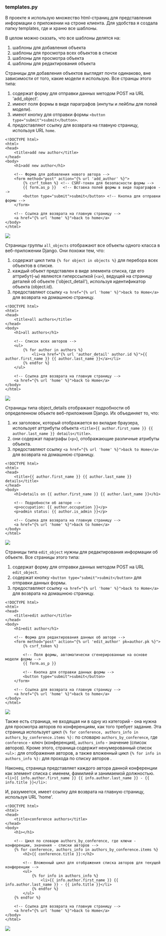 ### templates.py


В проекте я использую множество html-страниц для представления информации о приложении на строне клиента.
Для удобства я создала папку templates, где и храню все шаблоны.

В целом можно сказать, что все шаблоны делятся на:

1. шаблоны для добавления объекта
2. шаблоны для просмотра всех объектов в списке
3. шаблоны для просмотра объекта
4. шаблоны для редактирования объекта

Страницы для добавления объектов выглядят почти одинаково, вне зависимости от того, какие модели я использую.
Все странцы этого типа:

1. содержат форму для отправки данных методом POST на URL 'add_object'.
2. имеют поля формы в виде параграфов (инпуты и лейблы для полей модели).
3. имеют кнопку для отправки формы `<button type="submit">submit</button>`.
4. предоставляют ссылку для возврата на главную страницу, используя URL `home`.
```
<!DOCTYPE html>
<html>
<head>
    <title>add new author</title>
</head>
<body>
    <h1>add new author</h1>

    <!-- Форма для добавления нового автора -->
    <form method="post" action="{% url 'add_author' %}">
        {% csrf_token %} <!-- CSRF-токен для безопасности формы -->
        {{ form.as_p }}   <!-- Вставка полей формы в виде параграфов -->
        <button type="submit">submit</button> <!-- Кнопка для отправки формы -->
    </form>

    <!-- Ссылка для возврата на главную страницу -->
    <a href="{% url 'home' %}">back to home</a>
</body>
</html>
```
![](11add-author.png)

Страницы группы `all_objects` отображают все объекты одного класса в веб-приложении Django. 
Они похожи тем, что:

1. содержат цикл типа `{% for object in objects %}` для перебора всех объектов в списке.
2. каждый объект представлен в виде элемента списка, где его аттрибут(-ы) являются гиперссылкой (`<a>`), ведущей на страницу деталей об объекте ('object_detail'), используя идентификатор объекта (object.id).
3. предоставляют ссылку `<a href="{% url 'home' %}">back to Home</a>` для возврата на домашнюю страницу.
```
<!DOCTYPE html>
<html>
<head>
    <title>all authors</title>
</head>
<body>
    <h1>all authors</h1>

    <!-- Список всех авторов -->
    <ul>
        {% for author in authors %}
            <li><a href="{% url 'author_detail' author.id %}">{{ author.first_name }} {{ author.last_name }}</a></li>
        {% endfor %}
    </ul>

    <!-- Ссылка для возврата на главную страницу -->
    <a href="{% url 'home' %}">back to Home</a>
</body>
</html>
```
![](8all-authors.png)

Страницы типа object_details отображают подробности об определенном объекте веб-приложения Django.
Их объединяет то, что:

1. их заголовок, который отображается во вкладке браузера, использует аттрибуты объекта `<title>{{ author.first_name }} {{ author.last_name }} details</title>`.
2. они содержат параграфы (`<p>`), отображающие различные атрибуты объекта.
3. предоставляют ссылку `<a href="{% url 'home' %}">back to Home</a>` для возврата на домашнюю страницу.
```
<!DOCTYPE html>
<html>
<head>
    <title>{{ author.first_name }} {{ author.last_name }} details</title>
</head>
<body>
    <h1>details on {{ author.first_name }} {{ author.last_name }}</h1>

    <!-- Подробности об авторе -->
    <p>occupation: {{ author.occupation }}</p>
    <p>admin status: {{ author.is_admin }}</p>

    <!-- Ссылка для возврата на главную страницу -->
    <a href="{% url 'home' %}">back to home</a>
</body>
</html>
```
![](9author-details.png)

Страницы типа `edit_object` нужны для редактирования информации об объекте.
Все страницы этого типа:

1. содержат форму для отправки данных методом POST на URL `edit_object`.
2. содержат кнопку `<button type="submit">submit</button>` для отправки данных формы.
3. предоставляют ссылку `<a href="{% url 'home' %}">back to Home</a>` для возврата на домашнюю страницу.
```
<!DOCTYPE html>
<html>
<head>
    <title>edit author</title>
</head>
<body>
    <h1>edit author</h1>

    <!-- Форма для редактирования данных об авторе -->
    <form method="post" action="{% url 'edit_author' pk=author.pk %}">
        {% csrf_token %}

        <!-- Поля формы, автоматически сгенерированные на основе модели формы -->
        {{ form.as_p }}

        <!-- Кнопка для отправки данных формы -->
        <button type="submit">submit</button>
    </form>

    <!-- Ссылка для возврата на главную страницу -->
    <a href="{% url 'home' %}">back to home</a>
</body>
</html>
```
![](10edit-authors.png)

Также есть страница, не входящая ни в одну из категорий - она нужна для просмотра авторов по конференциям, как того требует задание.
Эта страница использует цикл `{% for conference, authors_info in authors_by_conference.items %}:` по словарю `authors_by_conference`, где `conference` - ключ (конференция), `authors_info` - значение (список авторов).
Кроме этого, страница содержит ненумерованный список `<ul>:` для отображения авторов, а также вложенный цикл `{% for info in authors_info %}:` для прохода по списку авторов .

Наконец, страница представляет каждого автора данной конференции как элемент списка с именем, фамилией и занимаемой должностью.
`<li>{{ info.author.first_name }} {{ info.author.last_name }} - {{ info.title }}</li>:`

И, разумеется, имеет ссылку для возврата на главную страницу, используя URL 'home'.
```
<!DOCTYPE html>
<html>
<head>
    <title>conference authors</title>
</head>
<body>
    <h1></h1>

    <!-- Цикл по словарю authors_by_conference, где ключи - конференции, значения - списки авторов -->
    {% for conference, authors_info in authors_by_conference.items %}
        <h2>{{ conference.title }}:</h2>

        <!-- Вложенный цикл для отображения списка авторов для текущей конференции -->
        <ul>
            {% for info in authors_info %}
                <li>{{ info.author.first_name }} {{ info.author.last_name }} - {{ info.title }}</li>
            {% endfor %}
        </ul>
    {% endfor %}

    <!-- Ссылка для возврата на главную страницу -->
    <a href="{% url 'home' %}">back to Home</a>
</body>
</html>
```
![](12conference-authors.png)